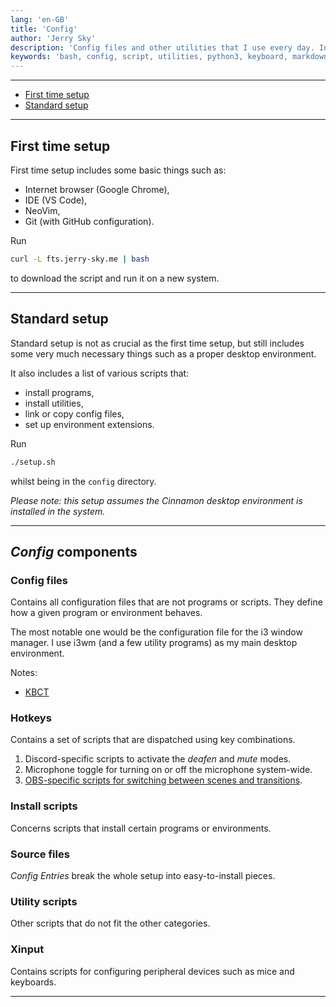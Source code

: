 ```yaml
---
lang: 'en-GB'
title: 'Config'
author: 'Jerry Sky'
description: 'Config files and other utilities that I use every day. Installed automatically using the setup script.'
keywords: 'bash, config, script, utilities, python3, keyboard, markdown, bash aliases'
---
```


---

- [First time setup](#first-time-setup)
- [Standard setup](#standard-setup)

---

## First time setup

First time setup includes some basic things such as:

- Internet browser (Google Chrome),
- IDE (VS Code),
- NeoVim,
- Git (with GitHub configuration).

Run

```bash
curl -L fts.jerry-sky.me | bash
```

to download the script and run it on a new system.

---

## Standard setup

Standard setup is not as crucial as the first time setup, but still includes
some very much necessary things such as a proper desktop environment.

It also includes a list of various scripts that:

- install programs,
- install utilities,
- link or copy config files,
- set up environment extensions.

Run

```bash
./setup.sh
```

whilst being in the `config` directory.

_Please note: this setup assumes the Cinnamon desktop environment is installed in the system._

---


## _Config_ components


### Config files

Contains all configuration files that are not programs or scripts.
They define how a given program or environment behaves.

The most notable one would be the configuration file for the i3 window manager.
I use i3wm (and a few utility programs) as my main desktop environment.

Notes:
- [KBCT](doc/kbct.md)


### Hotkeys

Contains a set of scripts that are dispatched using key combinations.

1. Discord-specific scripts to activate the _deafen_ and _mute_ modes.
2. Microphone toggle for turning on or off the microphone system-wide.
3. [OBS-specific scripts for switching between scenes and transitions](doc/obsws.md).


### Install scripts

Concerns scripts that install certain programs or environments.


### Source files

_Config Entries_ break the whole setup into easy-to-install pieces.


### Utility scripts

Other scripts that do not fit the other categories.


### Xinput

Contains scripts for configuring peripheral devices such as mice and keyboards.

---
